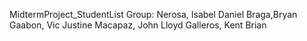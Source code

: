 
MidtermProject_StudentList
Group: Nerosa, Isabel Daniel
Braga,Bryan Gaabon, Vic Justine Macapaz, John Lloyd Galleros, Kent Brian
